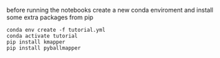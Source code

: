 before running the notebooks create a new conda enviroment and install some extra packages from pip

```
conda env create -f tutorial.yml
conda activate tutorial
pip install kmapper
pip install pyballmapper
```
